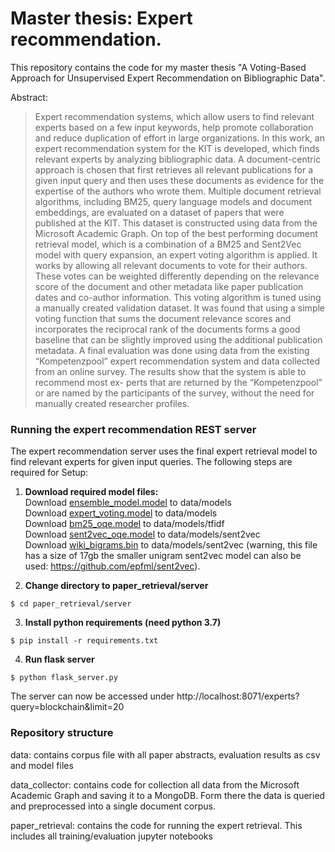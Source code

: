 # Master thesis: Expert recommendation.
This repository contains the code for my master thesis "A Voting-Based Approach for Unsupervised Expert Recommendation on Bibliographic Data".

Abstract:
> Expert recommendation systems, which allow users to find relevant experts based on a few input keywords, help promote collaboration and reduce duplication of effort in large organizations.
In this work, an expert recommendation system for the KIT is developed, which finds relevant experts by analyzing bibliographic data.
A document-centric approach is chosen that first retrieves all relevant publications for a given input query and then uses these documents as evidence for the expertise of the authors who wrote them.
Multiple document retrieval algorithms, including BM25, query language models and document embeddings, are evaluated on a dataset of papers that were published at the KIT.
This dataset is constructed using data from the Microsoft Academic Graph. On top of the best performing document retrieval model, which is a combination of a BM25 and Sent2Vec model with query expansion, an expert voting algorithm is applied.
It works by allowing all relevant documents to vote for their authors. These votes can be weighted differently depending on the relevance score of the document and other metadata like paper publication dates and co-author information. 
This voting algorithm is tuned using a manually created validation dataset. It was found that using a simple voting function that sums the document relevance scores and incorporates the reciprocal rank of the documents forms a good baseline that can be slightly improved using the additional publication metadata. 
A final evaluation was done using data from the existing “Kompetenzpool” expert recommendation system and data collected from an online survey. The results show that the system is able to recommend most ex- perts that are returned by the “Kompetenzpool” or are named by the participants of the survey, without the need for manually created researcher profiles.

### Running the expert recommendation REST server
The expert recommendation server uses the final expert retrieval model to find relevant experts for given input queries.
The following steps are required for Setup:  
1. **Download required model files:**  
Download [ensemble_model.model](https://drive.google.com/file/d/1BhhIocduWQI-RKqhmqRhDo7bJUK7tVoS/view) to data/models  
Download [expert_voting.model](https://drive.google.com/file/d/1pM6kUf7xxTkSJ7MsDqkVb07hUYrNsZB9/view) to data/models  
Download [bm25_oqe.model](https://drive.google.com/file/d/1-ndi2qhckokRTy8hfUQwgFiOLhl3dPSb/view) to data/models/tfidf  
Download [sent2vec_oqe.model](https://drive.google.com/file/d/1tN41yzOTECWKP9LjjHP-C9K4qqScxKhm/view?usp=sharing) to data/models/sent2vec  
Download [wiki_bigrams.bin](https://drive.google.com/file/d/0B6VhzidiLvjSaER5YkJUdWdPWU0/view) to data/models/sent2vec (warning, this file has a size of 17gb the smaller unigram sent2vec model can also be used: https://github.com/epfml/sent2vec). 

2. **Change directory to paper_retrieval/server**
```
$ cd paper_retrieval/server
```

3. **Install python requirements (need python 3.7)**
```
$ pip install -r requirements.txt
```

4. **Run flask server**
```
$ python flask_server.py
```

The server can now be accessed under http://localhost:8071/experts?query=blockchain&limit=20

### Repository structure
data: contains corpus file with all paper abstracts, evaluation results as csv and model files

data_collector: contains code for collection all data from the Microsoft Academic Graph and saving it to a MongoDB. 
Form there the data is queried and preprocessed into a single document corpus.

paper_retrieval: contains the code for running the expert retrieval. This includes all training/evaluation jupyter notebooks
